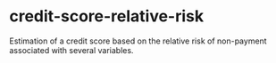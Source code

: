 # credit-score-relative-risk
Estimation of a credit score based on the relative risk of non-payment associated with several variables.
